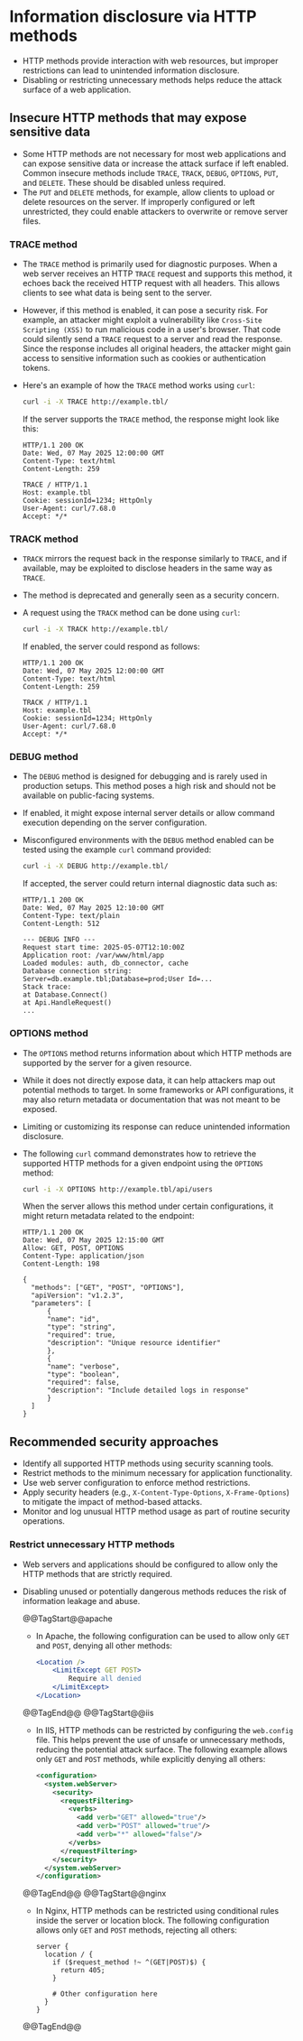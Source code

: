 # Information disclosure via HTTP methods

* HTTP methods provide interaction with web resources, but improper restrictions can lead to unintended information disclosure.
* Disabling or restricting unnecessary methods helps reduce the attack surface of a web application.

## Insecure HTTP methods that may expose sensitive data

* Some HTTP methods are not necessary for most web applications and can expose sensitive data or increase the attack surface if left enabled. Common insecure methods include `TRACE`, `TRACK`, `DEBUG`, `OPTIONS`, `PUT`, and `DELETE`. These should be disabled unless required.
* The `PUT` and `DELETE` methods, for example, allow clients to upload or delete resources on the server. If improperly configured or left unrestricted, they could enable attackers to overwrite or remove server files.

### TRACE method

* The `TRACE` method is primarily used for diagnostic purposes. When a web server receives an HTTP `TRACE` request and supports this method, it echoes back the received HTTP request with all headers. This allows clients to see what data is being sent to the server.
* However, if this method is enabled, it can pose a security risk. For example, an attacker might exploit a vulnerability like `Cross-Site Scripting (XSS)` to run malicious code in a user's browser. That code could silently send a `TRACE` request to a server and read the response. Since the response includes all original headers, the attacker might gain access to sensitive information such as cookies or authentication tokens.
* Here's an example of how the `TRACE` method works using `curl`:

  ```bash
  curl -i -X TRACE http://example.tbl/
  ```

  If the server supports the `TRACE` method, the response might look like this:

  ```http
  HTTP/1.1 200 OK
  Date: Wed, 07 May 2025 12:00:00 GMT
  Content-Type: text/html
  Content-Length: 259

  TRACE / HTTP/1.1
  Host: example.tbl
  Cookie: sessionId=1234; HttpOnly
  User-Agent: curl/7.68.0
  Accept: */*
  ```

### TRACK method

* `TRACK` mirrors the request back in the response similarly to `TRACE`, and if available, may be exploited to disclose headers in the same way as `TRACE`.
* The method is deprecated and generally seen as a security concern.
* A request using the `TRACK` method can be done using `curl`:

  ```bash
  curl -i -X TRACK http://example.tbl/
  ```

  If enabled, the server could respond as follows:

  ```http
  HTTP/1.1 200 OK
  Date: Wed, 07 May 2025 12:00:00 GMT
  Content-Type: text/html
  Content-Length: 259

  TRACK / HTTP/1.1
  Host: example.tbl
  Cookie: sessionId=1234; HttpOnly
  User-Agent: curl/7.68.0
  Accept: */*
  ```

### DEBUG method

* The `DEBUG` method is designed for debugging and is rarely used in production setups. This method poses a high risk and should not be available on public-facing systems.
* If enabled, it might expose internal server details or allow command execution depending on the server configuration.
* Misconfigured environments with the `DEBUG` method enabled can be tested using the example `curl` command provided:

  ```bash
  curl -i -X DEBUG http://example.tbl/
  ```

  If accepted, the server could return internal diagnostic data such as:

  ```http
  HTTP/1.1 200 OK
  Date: Wed, 07 May 2025 12:10:00 GMT
  Content-Type: text/plain
  Content-Length: 512

  --- DEBUG INFO ---
  Request start time: 2025-05-07T12:10:00Z
  Application root: /var/www/html/app
  Loaded modules: auth, db_connector, cache
  Database connection string: Server=db.example.tbl;Database=prod;User Id=...
  Stack trace:
  at Database.Connect()
  at Api.HandleRequest()
  ...
  ```

### OPTIONS method

* The `OPTIONS` method returns information about which HTTP methods are supported by the server for a given resource.
* While it does not directly expose data, it can help attackers map out potential methods to target. In some frameworks or API configurations, it may also return metadata or documentation that was not meant to be exposed.
* Limiting or customizing its response can reduce unintended information disclosure.
* The following `curl` command demonstrates how to retrieve the supported HTTP methods for a given endpoint using the `OPTIONS` method:

  ```bash
  curl -i -X OPTIONS http://example.tbl/api/users
  ```

  When the server allows this method under certain configurations, it might return metadata related to the endpoint:

  ```http
  HTTP/1.1 200 OK
  Date: Wed, 07 May 2025 12:15:00 GMT
  Allow: GET, POST, OPTIONS
  Content-Type: application/json
  Content-Length: 198

  {
    "methods": ["GET", "POST", "OPTIONS"],
    "apiVersion": "v1.2.3",
    "parameters": [
        {
        "name": "id",
        "type": "string",
        "required": true,
        "description": "Unique resource identifier"
        },
        {
        "name": "verbose",
        "type": "boolean",
        "required": false,
        "description": "Include detailed logs in response"
        }
    ]
  }
  ```

## Recommended security approaches

* Identify all supported HTTP methods using security scanning tools.
* Restrict methods to the minimum necessary for application functionality.
* Use web server configuration to enforce method restrictions.
* Apply security headers (e.g., `X-Content-Type-Options`, `X-Frame-Options`) to mitigate the impact of method-based attacks.
* Monitor and log unusual HTTP method usage as part of routine security operations.

### Restrict unnecessary HTTP methods

* Web servers and applications should be configured to allow only the HTTP methods that are strictly required.
* Disabling unused or potentially dangerous methods reduces the risk of information leakage and abuse.

  @@TagStart@@apache

  * In Apache, the following configuration can be used to allow only `GET` and `POST`, denying all other methods:

    ```apache
    <Location />
        <LimitExcept GET POST>
            Require all denied
        </LimitExcept>
    </Location>
    ```

  @@TagEnd@@
  @@TagStart@@iis

  * In IIS, HTTP methods can be restricted by configuring the `web.config` file. This helps prevent the use of unsafe or unnecessary methods, reducing the potential attack surface. The following example allows only `GET` and `POST` methods, while explicitly denying all others:

    ```xml
    <configuration>
      <system.webServer>
        <security>
          <requestFiltering>
            <verbs>
              <add verb="GET" allowed="true"/>
              <add verb="POST" allowed="true"/>
              <add verb="*" allowed="false"/>
            </verbs>
          </requestFiltering>
        </security>
      </system.webServer>
    </configuration>
    ```

  @@TagEnd@@
  @@TagStart@@nginx

  * In Nginx, HTTP methods can be restricted using conditional rules inside the server or location block. The following configuration allows only `GET` and `POST` methods, rejecting all others:

    ```nginx
    server {
      location / {
        if ($request_method !~ ^(GET|POST)$) {
          return 405;
        }

        # Other configuration here
      }
    }
    ```

  @@TagEnd@@
